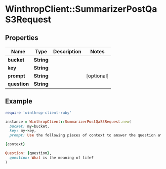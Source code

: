 # WinthropClient::SummarizerPostQaS3Request

## Properties

| Name | Type | Description | Notes |
| ---- | ---- | ----------- | ----- |
| **bucket** | **String** |  |  |
| **key** | **String** |  |  |
| **prompt** | **String** |  | [optional] |
| **question** | **String** |  |  |

## Example

```ruby
require 'winthrop-client-ruby'

instance = WinthropClient::SummarizerPostQaS3Request.new(
  bucket: my-bucket,
  key: my-key,
  prompt: Use the following pieces of context to answer the question at the end. If you don&#39;t know the answer, just say that you don&#39;t know, don&#39;t try to make up an answer.

{context}

Question: {question},
  question: What is the meaning of life?
)
```

